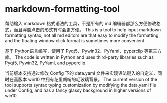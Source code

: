 # markdown-formatting-tool

帮助输入 markdown 格式语法的工具，不是所有的 md 编辑器都那么方便修改格式，而且浮窗点击的形式有时会更方便。
This is a tool to help input markdown formatting syntax, not all md editors are that easy to modify the formatting, and the floating window click format is sometimes more convenient.

基于 Python语言编写，使用了 Pyqt5、Pywin32、PyYaml、pyperclip 等第三方库。
The code is written in Python and uses third-party libraries such as Pyqt5, Pywin32, PyYaml, and pyperclip.

当前版本支持通过修改 Config 下的 data.yaml 文件来实现语法键入的自定义，同时在高版本 win10 中拥有花里胡哨的毛玻璃背景。
The current version of the tool supports syntax typing customization by modifying the data.yaml file under Config, and has a fancy glassy background in higher versions of win10.
